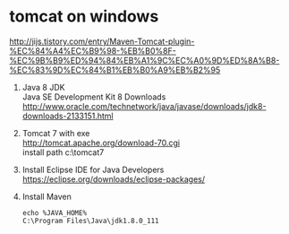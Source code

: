 # tomcat on windows
http://jijs.tistory.com/entry/Maven-Tomcat-plugin-%EC%84%A4%EC%B9%98-%EB%B0%8F-%EC%9B%B9%ED%94%84%EB%A1%9C%EC%A0%9D%ED%8A%B8-%EC%83%9D%EC%84%B1%EB%B0%A9%EB%B2%95  

1. Java 8 JDK  
  Java SE Development Kit 8 Downloads  
  http://www.oracle.com/technetwork/java/javase/downloads/jdk8-downloads-2133151.html
2. Tomcat 7 with exe  
  http://tomcat.apache.org/download-70.cgi  
  install path c:\tomcat7  
3. Install Eclipse IDE for Java Developers  
  https://eclipse.org/downloads/eclipse-packages/  
4. Install Maven

       echo %JAVA_HOME%
       C:\Program Files\Java\jdk1.8.0_111
       
       
